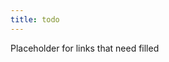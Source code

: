 ```yaml
---
title: todo
---
```


Placeholder for links that need filled

<!-- 
backup idea queue
- FsCheck saga
  - better understanding delegates (target issue) 
- Pact https://pact.io/
- OCP Q&A add-on post
- try to make some incremental duck examples??
- flow over prediction related to distributed architecture over central planning (might have more info in my Scaling Architecture Conversationally notes) -> Decentralized decision making means faster feedback loops, greater scalability. Refine the guardrails/SOP over controling specifics. Not easy though.
- Announce notedown updates
- why I think AI isn't an existential problem for programmers (think of how much modeling tools do for engineers. Someone still needs to match established solutions to the situation. Cross no silver bullets)
- Explore https://en.wikipedia.org/wiki/Bloom%27s_taxonomy and https://blog.edmentum.com/webb%E2%80%99s-depth-knowledge-framework-basics as a means of more effective/intentional question asking

next
- urban planner over architect metaphor from Architecture Without Architects
-->
